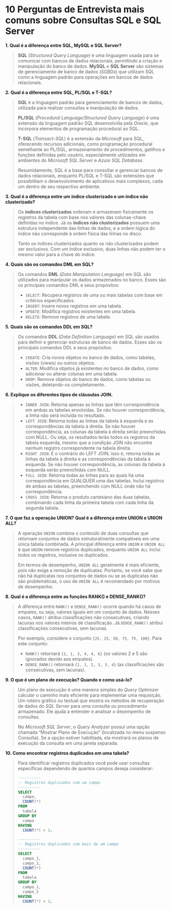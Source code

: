 # 10 Perguntas de Entrevista mais comuns sobre Consultas SQL e SQL Server

**1. Qual é a diferença entre SQL, MySQL e SQL Server?**
>**SQL** *(Structured Query Language)* é uma linguagem usada para se comunicar com bancos de dados relacionais, permitindo a criação e manipulação do banco de dados. **MySQL** e **SQL Server** são sistemas de gerenciamento de banco de dados (*SGBDs*) que utilizam SQL como a linguagem padrão para operações em bancos de dados relacionais.

**2. Qual é a diferença entre SQL, PL/SQL e T-SQL?**
>**SQL** é a linguagem padrão para gerenciamento de bancos de dados, utilizada para realizar consultas e manipulação de dados.
>
>**PL/SQL** (*Procedural Language/Structured Query Language*) é uma extensão da linguagem padrão SQL desenvolvida pela *Oracle*, que incorpora elementos de programação procedural ao SQL.
>
>**T-SQL** (*Transact-SQL*) é a extensão da *Microsoft* para SQL, oferecendo recursos adicionais, como programação procedural semelhante ao PL/SQL, armazenamento de procedimentos, gatilhos e funções definidas pelo usuário, especialmente utilizados em ambientes do *Microsoft SQL Server* e *Azure SQL Database*.
>
>Resumidamente, SQL é a base para consultar e gerenciar bancos de dados relacionais, enquanto PL/SQL e T-SQL são extensões que possibilitam o desenvolvimento de aplicativos mais complexos, cada um dentro de seu respectivo ambiente.

**3. Qual é a diferença entre um índice clusterizado e um índice não clusterizado?**
>Os **índices clusterizados** ordenam e armazenam fisicamente os registros da tabela com base nos valores das colunas-chave definidas no índice. Já os **índices não clusterizados** possuem uma estrutura independente das linhas de dados, e a ordem lógica do índice não corresponde à ordem física das linhas no disco.
>
>Tanto os índices clusterizados quanto os não clusterizados podem ser exclusivos. Com um índice exclusivo, duas linhas não podem ter o mesmo valor para a chave do índice. 

**4. Quais são os comandos DML em SQL?**
>Os comandos **DML** (*Data Manipulation Language*) em SQL são utilizados para manipular os dados armazenados no banco. Esses são os principais comandos DML e seus propósitos:
>- `SELECT`: Recupera registros de uma ou mais tabelas com base em critérios especificados.
>- `INSERT`: Insere novos registros em uma tabela.
>- `UPDATE`: Modifica registros existentes em uma tabela.
>- `DELETE`: Remove registros de uma tabela.

**5. Quais são os comandos DDL em SQL?**
>Os comandos **DDL** (*Data Definition Language*) em SQL são usados para definir e gerenciar estruturas de banco de dados. Esses são os principais comandos DDL e seus propósitos:
>- `CREATE`: Cria novos objetos no banco de dados, como tabelas, visões (views) ou outros objetos.
>- `ALTER`: Modifica objetos já existentes no banco de dados, como adicionar ou alterar colunas em uma tabela.
>- `DROP`: Remove objetos do banco de dados, como tabelas ou visões, deletando-os completamente.

**6. Explique os diferentes tipos de cláusulas JOIN.**
>- `INNER JOIN`: Retorna apenas as linhas que têm correspondência em ambas as tabelas envolvidas. Se não houver correspondência, a linha não será incluída no resultado.
>- `LEFT JOIN`: Retorna todas as linhas da tabela à esquerda e as correspondências da tabela à direita. Se não houver correspondência, as colunas da tabela à direita serão preenchidas com NULL. Ou seja, os resultados terão todos os registros da tabela esquerda, mesmo que a condição JOIN não encontre nenhum registro correspondente na tabela direita.
>- `RIGHT JOIN`: É o contrário do LEFT JOIN, isso é, retorna todas as linhas da tabela à direita e as correspondências da tabela à esquerda. Se não houver correspondência, as colunas da tabela à esquerda serão preenchidas com NULL.
>- `FULL JOIN`: Retorna todas as linhas para as quais há uma correspondência em QUALQUER uma das tabelas. Inclui registros de ambas as tabelas, preenchendo com NULL onde não há correspondência.
>- `CROSS JOIN`: Retorna o produto cartesiano das duas tabelas, combinando cada linha da primeira tabela com cada linha da segunda tabela.

**7. O que faz a operação UNION? Qual é a diferença entre UNION e UNION ALL?**
>A operação `UNION` combina o conteúdo de duas consultas que retornam conjuntos de dados estruturalmente compatíveis em uma única tabela combinada. A principal diferença entre `UNION` e `UNION ALL` é que `UNION` remove registros duplicados, enquanto `UNION ALL` inclui todos os registros, inclusive os duplicados.
>
>Em termos de desempenho, `UNION ALL` geralmente é mais eficiente, pois não exige a remoção de duplicatas. Portanto, se você sabe que não há duplicatas nos conjuntos de dados ou se as duplicatas não são problemáticas, o uso de `UNION ALL` é recomendado por motivos de desempenho.

**8. Qual é a diferença entre as funções RANK() e DENSE_RANK()?**
>A diferença entre `RANK()` e `DENSE_RANK()` ocorre quando há casos de empates, ou seja, valores iguais em um conjunto de dados. Nesses casos, `RANK()` atribui classificações não consecutivas, criando lacunas nos valores inteiros de classificação. Já `DENSE_RANK()` atribui classificações consecutivas, sem lacunas.
>
>Por exemplo, considere o conjunto `{25, 25, 50, 75, 75, 100}`. Para este conjunto:
>- `RANK()` retornará `{1, 1, 3, 4, 4, 6}` (os valores 2 e 5 são ignorados devido aos empates).
>- `DENSE_RANK()` retornará `{1, 1, 2, 3, 3, 4}` (as classificações são consecutivas, sem lacunas).

**9. O que é um plano de execução? Quando e como usá-lo?**
>Um plano de execução é uma maneira simples do *Query Optimizer* calcular o caminho mais eficiente para implementar uma requisição. Um roteiro gráfico ou textual que mostra os métodos de recuperação de dados do *SQL Server* para uma consulta ou procedimento armazenado. Ele ajuda a entender e analisar o desempenho de consultas.
>
>No *Microsoft SQL Server*, o *Query Analyzer* possui uma opção chamada “Mostrar Plano de Execução” (localizada no menu suspenso Consulta). Se a opção estiver habilitada, ela mostrará os planos de execução da consulta em uma janela separada.

**10. Como encontrar registros duplicados em uma tabela?**
>Para identificar registros duplicados você pode usar consultas específicas dependendo de quantos campos deseja considerar:
>```sql
>----------
>-- Registros duplicados com um campo
>----------
>SELECT 
>	campo, 
>	COUNT(*)
>FROM 
>	tabela
>GROUP BY 
>	campo
>HAVING 
>	COUNT(*) > 1;
>```
>```sql
>----------
>-- Registros duplicados com mais de um campo
>----------
>SELECT 
>	campo_1, 
>	campo_2, 
>	COUNT(*)
>FROM 
>	tabela
>GROUP BY 
>	campo_1, 
>	campo_2
>HAVING 
>	COUNT(*) > 1;
>```


